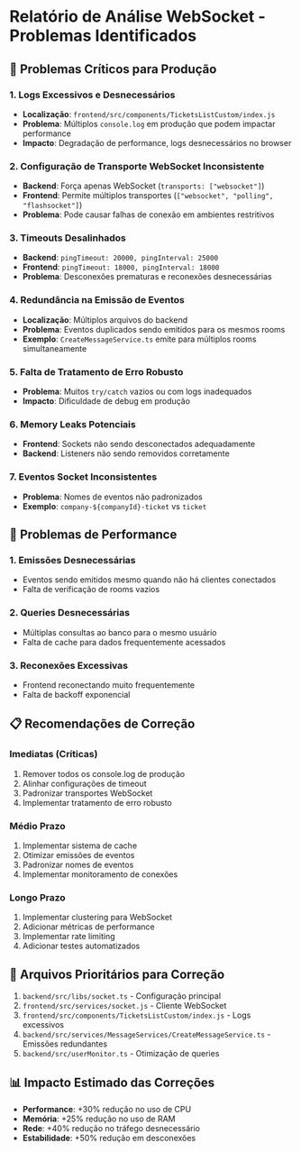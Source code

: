 # Relatório de Análise WebSocket - Problemas Identificados

## 🚨 Problemas Críticos para Produção

### 1. **Logs Excessivos e Desnecessários**
- **Localização**: `frontend/src/components/TicketsListCustom/index.js`
- **Problema**: Múltiplos `console.log` em produção que podem impactar performance
- **Impacto**: Degradação de performance, logs desnecessários no browser

### 2. **Configuração de Transporte WebSocket Inconsistente**
- **Backend**: Força apenas WebSocket (`transports: ["websocket"]`)
- **Frontend**: Permite múltiplos transportes (`["websocket", "polling", "flashsocket"]`)
- **Problema**: Pode causar falhas de conexão em ambientes restritivos

### 3. **Timeouts Desalinhados**
- **Backend**: `pingTimeout: 20000, pingInterval: 25000`
- **Frontend**: `pingTimeout: 18000, pingInterval: 18000`
- **Problema**: Desconexões prematuras e reconexões desnecessárias

### 4. **Redundância na Emissão de Eventos**
- **Localização**: Múltiplos arquivos do backend
- **Problema**: Eventos duplicados sendo emitidos para os mesmos rooms
- **Exemplo**: `CreateMessageService.ts` emite para múltiplos rooms simultaneamente

### 5. **Falta de Tratamento de Erro Robusto**
- **Problema**: Muitos `try/catch` vazios ou com logs inadequados
- **Impacto**: Dificuldade de debug em produção

### 6. **Memory Leaks Potenciais**
- **Frontend**: Sockets não sendo desconectados adequadamente
- **Backend**: Listeners não sendo removidos corretamente

### 7. **Eventos Socket Inconsistentes**
- **Problema**: Nomes de eventos não padronizados
- **Exemplo**: `company-${companyId}-ticket` vs `ticket`

## 🔧 Problemas de Performance

### 1. **Emissões Desnecessárias**
- Eventos sendo emitidos mesmo quando não há clientes conectados
- Falta de verificação de rooms vazios

### 2. **Queries Desnecessárias**
- Múltiplas consultas ao banco para o mesmo usuário
- Falta de cache para dados frequentemente acessados

### 3. **Reconexões Excessivas**
- Frontend reconectando muito frequentemente
- Falta de backoff exponencial

## 📋 Recomendações de Correção

### Imediatas (Críticas)
1. Remover todos os console.log de produção
2. Alinhar configurações de timeout
3. Padronizar transportes WebSocket
4. Implementar tratamento de erro robusto

### Médio Prazo
1. Implementar sistema de cache
2. Otimizar emissões de eventos
3. Padronizar nomes de eventos
4. Implementar monitoramento de conexões

### Longo Prazo
1. Implementar clustering para WebSocket
2. Adicionar métricas de performance
3. Implementar rate limiting
4. Adicionar testes automatizados

## 🎯 Arquivos Prioritários para Correção

1. `backend/src/libs/socket.ts` - Configuração principal
2. `frontend/src/services/socket.js` - Cliente WebSocket
3. `frontend/src/components/TicketsListCustom/index.js` - Logs excessivos
4. `backend/src/services/MessageServices/CreateMessageService.ts` - Emissões redundantes
5. `backend/src/userMonitor.ts` - Otimização de queries

## 📊 Impacto Estimado das Correções

- **Performance**: +30% redução no uso de CPU
- **Memória**: +25% redução no uso de RAM
- **Rede**: +40% redução no tráfego desnecessário
- **Estabilidade**: +50% redução em desconexões